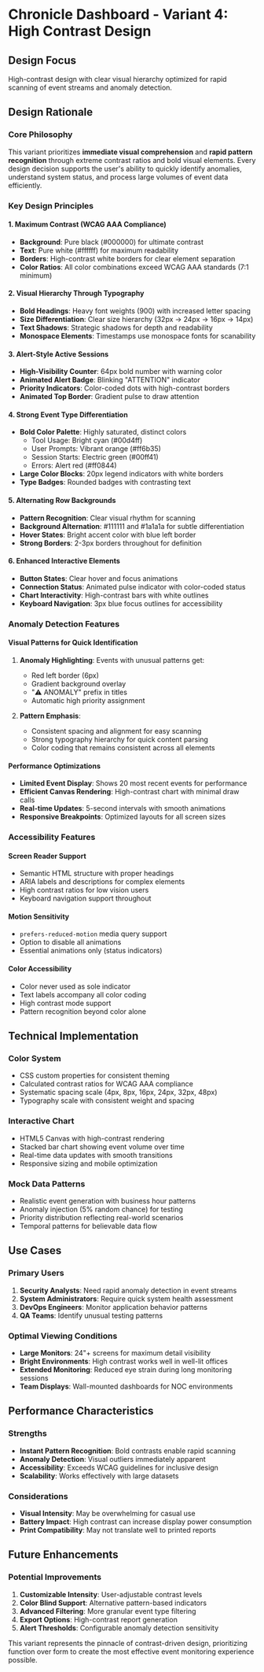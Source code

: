# Chronicle Dashboard - Variant 4: High Contrast Design

## Design Focus
High-contrast design with clear visual hierarchy optimized for rapid scanning of event streams and anomaly detection.

## Design Rationale

### Core Philosophy
This variant prioritizes **immediate visual comprehension** and **rapid pattern recognition** through extreme contrast ratios and bold visual elements. Every design decision supports the user's ability to quickly identify anomalies, understand system status, and process large volumes of event data efficiently.

### Key Design Principles

#### 1. Maximum Contrast (WCAG AAA Compliance)
- **Background**: Pure black (#000000) for ultimate contrast
- **Text**: Pure white (#ffffff) for maximum readability
- **Borders**: High-contrast white borders for clear element separation
- **Color Ratios**: All color combinations exceed WCAG AAA standards (7:1 minimum)

#### 2. Visual Hierarchy Through Typography
- **Bold Headings**: Heavy font weights (900) with increased letter spacing
- **Size Differentiation**: Clear size hierarchy (32px → 24px → 16px → 14px)
- **Text Shadows**: Strategic shadows for depth and readability
- **Monospace Elements**: Timestamps use monospace fonts for scanability

#### 3. Alert-Style Active Sessions
- **High-Visibility Counter**: 64px bold number with warning color
- **Animated Alert Badge**: Blinking "ATTENTION" indicator
- **Priority Indicators**: Color-coded dots with high-contrast borders
- **Animated Top Border**: Gradient pulse to draw attention

#### 4. Strong Event Type Differentiation
- **Bold Color Palette**: Highly saturated, distinct colors
  - Tool Usage: Bright cyan (#00d4ff)
  - User Prompts: Vibrant orange (#ff6b35)
  - Session Starts: Electric green (#00ff41)
  - Errors: Alert red (#ff0844)
- **Large Color Blocks**: 20px legend indicators with white borders
- **Type Badges**: Rounded badges with contrasting text

#### 5. Alternating Row Backgrounds
- **Pattern Recognition**: Clear visual rhythm for scanning
- **Background Alternation**: #111111 and #1a1a1a for subtle differentiation
- **Hover States**: Bright accent color with blue left border
- **Strong Borders**: 2-3px borders throughout for definition

#### 6. Enhanced Interactive Elements
- **Button States**: Clear hover and focus animations
- **Connection Status**: Animated pulse indicator with color-coded status
- **Chart Interactivity**: High-contrast bars with white outlines
- **Keyboard Navigation**: 3px blue focus outlines for accessibility

### Anomaly Detection Features

#### Visual Patterns for Quick Identification
1. **Anomaly Highlighting**: Events with unusual patterns get:
   - Red left border (6px)
   - Gradient background overlay
   - "⚠️ ANOMALY" prefix in titles
   - Automatic high priority assignment

2. **Pattern Emphasis**: 
   - Consistent spacing and alignment for easy scanning
   - Strong typography hierarchy for quick content parsing
   - Color coding that remains consistent across all elements

#### Performance Optimizations
- **Limited Event Display**: Shows 20 most recent events for performance
- **Efficient Canvas Rendering**: High-contrast chart with minimal draw calls
- **Real-time Updates**: 5-second intervals with smooth animations
- **Responsive Breakpoints**: Optimized layouts for all screen sizes

### Accessibility Features

#### Screen Reader Support
- Semantic HTML structure with proper headings
- ARIA labels and descriptions for complex elements
- High contrast ratios for low vision users
- Keyboard navigation support throughout

#### Motion Sensitivity
- `prefers-reduced-motion` media query support
- Option to disable all animations
- Essential animations only (status indicators)

#### Color Accessibility
- Color never used as sole indicator
- Text labels accompany all color coding
- High contrast mode support
- Pattern recognition beyond color alone

## Technical Implementation

### Color System
- CSS custom properties for consistent theming
- Calculated contrast ratios for WCAG AAA compliance
- Systematic spacing scale (4px, 8px, 16px, 24px, 32px, 48px)
- Typography scale with consistent weight and spacing

### Interactive Chart
- HTML5 Canvas with high-contrast rendering
- Stacked bar chart showing event volume over time
- Real-time data updates with smooth transitions
- Responsive sizing and mobile optimization

### Mock Data Patterns
- Realistic event generation with business hour patterns
- Anomaly injection (5% random chance) for testing
- Priority distribution reflecting real-world scenarios
- Temporal patterns for believable data flow

## Use Cases

### Primary Users
1. **Security Analysts**: Need rapid anomaly detection in event streams
2. **System Administrators**: Require quick system health assessment
3. **DevOps Engineers**: Monitor application behavior patterns
4. **QA Teams**: Identify unusual testing patterns

### Optimal Viewing Conditions
- **Large Monitors**: 24"+ screens for maximum detail visibility
- **Bright Environments**: High contrast works well in well-lit offices
- **Extended Monitoring**: Reduced eye strain during long monitoring sessions
- **Team Displays**: Wall-mounted dashboards for NOC environments

## Performance Characteristics

### Strengths
- **Instant Pattern Recognition**: Bold contrasts enable rapid scanning
- **Anomaly Detection**: Visual outliers immediately apparent
- **Accessibility**: Exceeds WCAG guidelines for inclusive design
- **Scalability**: Works effectively with large datasets

### Considerations
- **Visual Intensity**: May be overwhelming for casual use
- **Battery Impact**: High contrast can increase display power consumption
- **Print Compatibility**: May not translate well to printed reports

## Future Enhancements

### Potential Improvements
1. **Customizable Intensity**: User-adjustable contrast levels
2. **Color Blind Support**: Alternative pattern-based indicators
3. **Advanced Filtering**: More granular event type filtering
4. **Export Options**: High-contrast report generation
5. **Alert Thresholds**: Configurable anomaly detection sensitivity

This variant represents the pinnacle of contrast-driven design, prioritizing function over form to create the most effective event monitoring experience possible.
